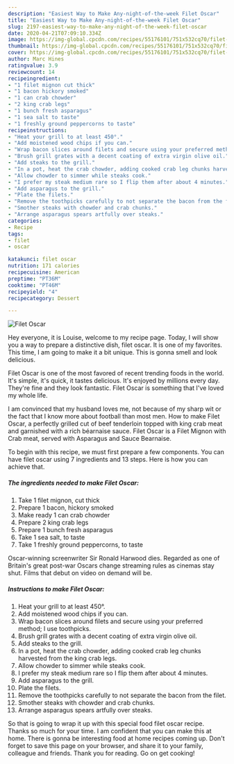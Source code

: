 ```yaml
---
description: "Easiest Way to Make Any-night-of-the-week Filet Oscar"
title: "Easiest Way to Make Any-night-of-the-week Filet Oscar"
slug: 2197-easiest-way-to-make-any-night-of-the-week-filet-oscar
date: 2020-04-21T07:09:10.334Z
image: https://img-global.cpcdn.com/recipes/55176101/751x532cq70/filet-oscar-recipe-main-photo.jpg
thumbnail: https://img-global.cpcdn.com/recipes/55176101/751x532cq70/filet-oscar-recipe-main-photo.jpg
cover: https://img-global.cpcdn.com/recipes/55176101/751x532cq70/filet-oscar-recipe-main-photo.jpg
author: Marc Hines
ratingvalue: 3.9
reviewcount: 14
recipeingredient:
- "1 filet mignon cut thick"
- "1 bacon hickory smoked"
- "1 can crab chowder"
- "2 king crab legs"
- "1 bunch fresh asparagus"
- "1 sea salt to taste"
- "1 freshly ground peppercorns to taste"
recipeinstructions:
- "Heat your grill to at least 450°."
- "Add moistened wood chips if you can."
- "Wrap bacon slices around filets and secure using your preferred method; I use toothpicks."
- "Brush grill grates with a decent coating of extra virgin olive oil."
- "Add steaks to the grill."
- "In a pot, heat the crab chowder, adding cooked crab leg chunks harvested from the king crab legs."
- "Allow chowder to simmer while steaks cook."
- "I prefer my steak medium rare so I flip them after about 4 minutes."
- "Add asparagus to the grill."
- "Plate the filets."
- "Remove the toothpicks carefully to not separate the bacon from the filet."
- "Smother steaks with chowder and crab chunks."
- "Arrange asparagus spears artfully over steaks."
categories:
- Recipe
tags:
- filet
- oscar

katakunci: filet oscar 
nutrition: 171 calories
recipecuisine: American
preptime: "PT36M"
cooktime: "PT46M"
recipeyield: "4"
recipecategory: Dessert

---
```



![Filet Oscar](https://img-global.cpcdn.com/recipes/55176101/751x532cq70/filet-oscar-recipe-main-photo.jpg)

Hey everyone, it is Louise, welcome to my recipe page. Today, I will show you a way to prepare a distinctive dish, filet oscar. It is one of my favorites. This time, I am going to make it a bit unique. This is gonna smell and look delicious.

Filet Oscar is one of the most favored of recent trending foods in the world. It's simple, it's quick, it tastes delicious. It's enjoyed by millions every day. They're fine and they look fantastic. Filet Oscar is something that I've loved my whole life.

I am convinced that my husband loves me, not because of my sharp wit or the fact that I know more about football than most men. How to make Filet Oscar, a perfectly grilled cut of beef tenderloin topped with king crab meat and garnished with a rich béarnaise sauce. Filet Oscar is a Filet Mignon with Crab meat, served with Asparagus and Sauce Bearnaise.


To begin with this recipe, we must first prepare a few components. You can have filet oscar using 7 ingredients and 13 steps. Here is how you can achieve that.

<!--inarticleads1-->

##### The ingredients needed to make Filet Oscar:

1. Take 1 filet mignon, cut thick
1. Prepare 1 bacon, hickory smoked
1. Make ready 1 can crab chowder
1. Prepare 2 king crab legs
1. Prepare 1 bunch fresh asparagus
1. Take 1 sea salt, to taste
1. Take 1 freshly ground peppercorns, to taste


Oscar-winning screenwriter Sir Ronald Harwood dies. Regarded as one of Britain&#39;s great post-war Oscars change streaming rules as cinemas stay shut. Films that debut on video on demand will be. 

<!--inarticleads2-->

##### Instructions to make Filet Oscar:

1. Heat your grill to at least 450°.
1. Add moistened wood chips if you can.
1. Wrap bacon slices around filets and secure using your preferred method; I use toothpicks.
1. Brush grill grates with a decent coating of extra virgin olive oil.
1. Add steaks to the grill.
1. In a pot, heat the crab chowder, adding cooked crab leg chunks harvested from the king crab legs.
1. Allow chowder to simmer while steaks cook.
1. I prefer my steak medium rare so I flip them after about 4 minutes.
1. Add asparagus to the grill.
1. Plate the filets.
1. Remove the toothpicks carefully to not separate the bacon from the filet.
1. Smother steaks with chowder and crab chunks.
1. Arrange asparagus spears artfully over steaks.




So that is going to wrap it up with this special food filet oscar recipe. Thanks so much for your time. I am confident that you can make this at home. There is gonna be interesting food at home recipes coming up. Don't forget to save this page on your browser, and share it to your family, colleague and friends. Thank you for reading. Go on get cooking!
